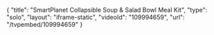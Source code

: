 {
    "title": "SmartPlanet Collapsible Soup &amp; Salad Bowl Meal Kit",
    "type": "solo",
    "layout": "iframe-static",
    "videoId": "109994659",
    "url": "\/tvpembed\/109994659"
}